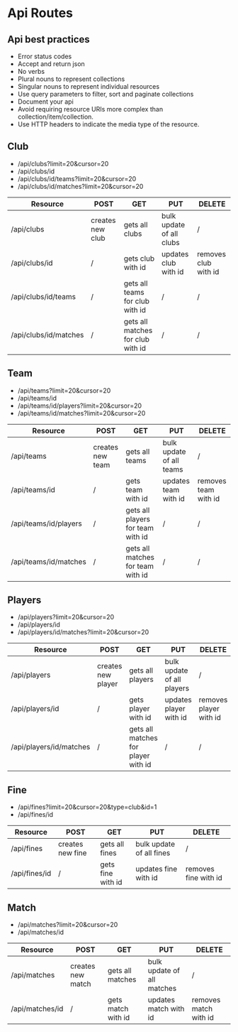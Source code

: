 # Api Routes

## Api best practices

- Error status codes
- Accept and return json
- No verbs
- Plural nouns to represent collections
- Singular nouns to represent individual resources
- Use query parameters to filter, sort and paginate collections
- Document your api
- Avoid requiring resource URIs more complex than collection/item/collection.
- Use HTTP headers to indicate the media type of the resource.

## Club

- /api/clubs?limit=20&cursor=20
- /api/clubs/id
- /api/clubs/id/teams?limit=20&cursor=20
- /api/clubs/id/matches?limit=20&cursor=20

| Resource | POST | GET | PUT | DELETE |
| --- | --- | --- | --- | --- |
| /api/clubs | creates new club | gets all clubs | bulk update of all clubs | / |
| /api/clubs/id | / | gets club with id | updates club with id | removes club with id |
| /api/clubs/id/teams | / | gets all teams for club with id | / | /
| /api/clubs/id/matches | / | gets all matches for club with id | / | / |


## Team

- /api/teams?limit=20&cursor=20
- /api/teams/id
- /api/teams/id/players?limit=20&cursor=20
- /api/teams/id/matches?limit=20&cursor=20

| Resource | POST | GET | PUT | DELETE |
| --- | --- | --- | --- | --- |
| /api/teams | creates new team | gets all teams | bulk update of all teams | / |
| /api/teams/id | / | gets team with id | updates team with id | removes team with id |
| /api/teams/id/players | / | gets all players for team with id | / | / |
| /api/teams/id/matches | / | gets all matches for team with id | / | / |

## Players

- /api/players?limit=20&cursor=20
- /api/players/id
- /api/players/id/matches?limit=20&cursor=20

| Resource | POST | GET | PUT | DELETE |
| --- | --- | --- | --- | --- |
| /api/players | creates new player | gets all players | bulk update of all players | / |
| /api/players/id | / | gets player with id | updates player with id | removes player with id |
| /api/players/id/matches | / | gets all matches for player with id | / | / |

## Fine

- /api/fines?limit=20&cursor=20&type=club&id=1
- /api/fines/id

| Resource | POST | GET | PUT | DELETE |
| --- | --- | --- | --- | --- |
| /api/fines | creates new fine | gets all fines | bulk update of all fines | / |
| /api/fines/id | / | gets fine with id | updates fine with id | removes fine with id |

## Match

- /api/matches?limit=20&cursor=20
- /api/matches/id

| Resource | POST | GET | PUT | DELETE |
| --- | --- | --- | --- | --- |
| /api/matches | creates new match | gets all matches | bulk update of all matches | / |
| /api/matches/id | / | gets match with id | updates match with id | removes match with id |